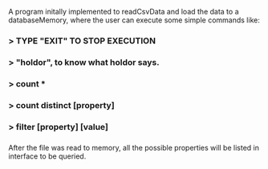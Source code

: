 A program initally implemented to readCsvData and load the data to a databaseMemory, where the user can execute some simple commands like:
###   > TYPE "EXIT" TO STOP EXECUTION 									 
###   > "holdor", to know what holdor says.
###   > count *
###   > count distinct [property]
###   > filter [property] [value]
### 

After the file was read to memory, all the possible properties will be listed in interface to be queried.
